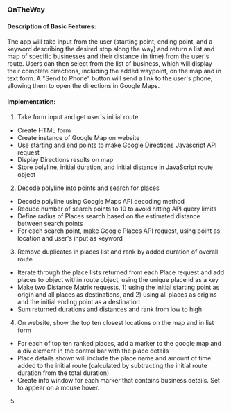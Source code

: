 ### OnTheWay

#### Description of Basic Features:
The app will take input from the user (starting point, ending point, and a keyword describing the desired stop along the way) and return a list and map of specific businesses and their distance (in time) from the user's route. Users can then select from the list of business, which will display their complete directions, including the added waypoint, on the map and in text form. A "Send to Phone" button will send a link to the user's phone, allowing them to open the directions in Google Maps.

#### Implementation:
1. Take form input and get user's initial route.
  - Create HTML form
  - Create instance of Google Map on website
  - Use starting and end points to make Google Directions Javascript API request
  - Display Directions results on map
  - Store polyline, initial duration, and initial distance in JavaScript route object
2. Decode polyline into points and search for places
  - Decode polyline using Google Maps API decoding method
  - Reduce number of search points to 10 to avoid hitting API query limits
  - Define radius of Places search based on the estimated distance between search points
  - For each search point, make Google Places API request, using point as location and user's input as keyword
3. Remove duplicates in places list and rank by added duration of overall route
  - Iterate through the place lists returned from each Place request and add places to object within route object, using the unique place id as a key
  - Make two Distance Matrix requests, 1) using the initial starting point as origin and all places as destinations, and 2) using all places as origins and the initial ending point as a destination
  - Sum returned durations and distances and rank from low to high
4. On website, show the top ten closest locations on the map and in list form
  - For each of top ten ranked places, add a marker to the google map and a div element in the control bar with the place details
  - Place details shown will include the place name and amount of time added to the initial route (calculated by subtracting the initial route duration from the total duration)
  - Create info window for each marker that contains business details. Set to appear on a mouse hover.
5. 
	
